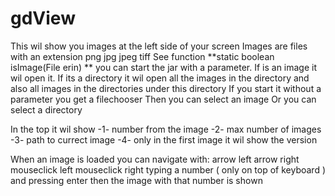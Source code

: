 # gdView
This wil show you images at the left side of your screen
Images are files with an extension png jpg jpeg tiff  See function **static boolean isImage(File erin) **
you can start the jar with a parameter. If is an image it wil open it. 
If its a directory it wil open all the images in the directory and also all images in the directories under this directory
If you start it without a parameter you get a filechooser
  Then you can select an image
  Or you can select a directory
  
In the top it wil show 
-1- number from the image
-2- max number of images
-3- path to currect image
-4- only in the first image it wil show the version

When an image is loaded you can navigate with:
  arrow left
  arrow right
  mouseclick left
  mouseclick right
  typing a number ( only on top of keyboard )  and pressing enter 
    then the image with that number is shown
    
    
